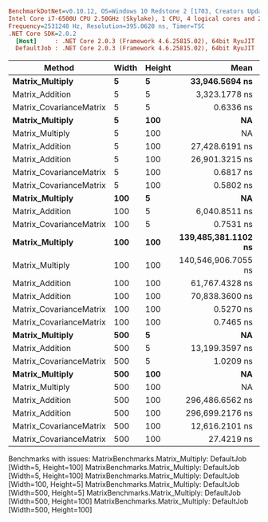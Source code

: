``` ini

BenchmarkDotNet=v0.10.12, OS=Windows 10 Redstone 2 [1703, Creators Update] (10.0.15063.909)
Intel Core i7-6500U CPU 2.50GHz (Skylake), 1 CPU, 4 logical cores and 2 physical cores
Frequency=2531248 Hz, Resolution=395.0620 ns, Timer=TSC
.NET Core SDK=2.0.2
  [Host]     : .NET Core 2.0.3 (Framework 4.6.25815.02), 64bit RyuJIT
  DefaultJob : .NET Core 2.0.3 (Framework 4.6.25815.02), 64bit RyuJIT


```
|                  Method | Width | Height |                Mean |             Error |             StdDev |              Median |
|------------------------ |------ |------- |--------------------:|------------------:|-------------------:|--------------------:|
|         **Matrix_Multiply** |     **5** |      **5** |      **33,946.5694 ns** |       **971.0194 ns** |      **2,738.7776 ns** |      **33,774.1072 ns** |
|         Matrix_Addition |     5 |      5 |       3,323.1778 ns |        94.4132 ns |        275.4079 ns |       3,261.2334 ns |
| Matrix_CovarianceMatrix |     5 |      5 |           0.6336 ns |         0.0596 ns |          0.1662 ns |           0.6074 ns |
|         **Matrix_Multiply** |     **5** |    **100** |                  **NA** |                **NA** |                 **NA** |                  **NA** |
|         Matrix_Multiply |     5 |    100 |                  NA |                NA |                 NA |                  NA |
|         Matrix_Addition |     5 |    100 |      27,428.6191 ns |       769.7525 ns |      2,183.6598 ns |      26,952.6496 ns |
|         Matrix_Addition |     5 |    100 |      26,901.3215 ns |       869.7379 ns |      2,481.4112 ns |      26,692.3557 ns |
| Matrix_CovarianceMatrix |     5 |    100 |           0.6817 ns |         0.0608 ns |          0.1715 ns |           0.6416 ns |
| Matrix_CovarianceMatrix |     5 |    100 |           0.5802 ns |         0.0571 ns |          0.1242 ns |           0.5857 ns |
|         **Matrix_Multiply** |   **100** |      **5** |                  **NA** |                **NA** |                 **NA** |                  **NA** |
|         Matrix_Addition |   100 |      5 |       6,040.8511 ns |       241.2339 ns |        688.2539 ns |       5,860.2884 ns |
| Matrix_CovarianceMatrix |   100 |      5 |           0.7531 ns |         0.0576 ns |          0.1137 ns |           0.7156 ns |
|         **Matrix_Multiply** |   **100** |    **100** | **139,485,381.1102 ns** | **3,643,033.5127 ns** | **10,626,899.7513 ns** | **139,162,477.8569 ns** |
|         Matrix_Multiply |   100 |    100 | 140,546,906.7055 ns | 2,786,435.3458 ns |  7,340,585.2312 ns | 140,475,176.4250 ns |
|         Matrix_Addition |   100 |    100 |      61,767.4328 ns |     1,476.8427 ns |      1,450.4569 ns |      61,227.4114 ns |
|         Matrix_Addition |   100 |    100 |      70,838.3600 ns |     2,434.0918 ns |      7,138.7698 ns |      69,363.4229 ns |
| Matrix_CovarianceMatrix |   100 |    100 |           0.5270 ns |         0.0560 ns |          0.1144 ns |           0.4807 ns |
| Matrix_CovarianceMatrix |   100 |    100 |           0.7465 ns |         0.0673 ns |          0.0629 ns |           0.7524 ns |
|         **Matrix_Multiply** |   **500** |      **5** |                  **NA** |                **NA** |                 **NA** |                  **NA** |
|         Matrix_Addition |   500 |      5 |      13,199.3597 ns |       394.2379 ns |      1,137.4666 ns |      12,878.0616 ns |
| Matrix_CovarianceMatrix |   500 |      5 |           1.0209 ns |         0.0520 ns |          0.0461 ns |           1.0172 ns |
|         **Matrix_Multiply** |   **500** |    **100** |                  **NA** |                **NA** |                 **NA** |                  **NA** |
|         Matrix_Multiply |   500 |    100 |                  NA |                NA |                 NA |                  NA |
|         Matrix_Addition |   500 |    100 |     296,486.6562 ns |     6,010.6207 ns |     16,755.2080 ns |     294,034.3758 ns |
|         Matrix_Addition |   500 |    100 |     296,699.2176 ns |     7,883.1231 ns |     22,618.1579 ns |     292,808.6322 ns |
| Matrix_CovarianceMatrix |   500 |    100 |      12,616.2101 ns |       247.9812 ns |        339.4395 ns |      12,460.1709 ns |
| Matrix_CovarianceMatrix |   500 |    100 |          27.4219 ns |         0.7355 ns |          2.1222 ns |          27.3334 ns |

Benchmarks with issues:
  MatrixBenchmarks.Matrix_Multiply: DefaultJob [Width=5, Height=100]
  MatrixBenchmarks.Matrix_Multiply: DefaultJob [Width=5, Height=100]
  MatrixBenchmarks.Matrix_Multiply: DefaultJob [Width=100, Height=5]
  MatrixBenchmarks.Matrix_Multiply: DefaultJob [Width=500, Height=5]
  MatrixBenchmarks.Matrix_Multiply: DefaultJob [Width=500, Height=100]
  MatrixBenchmarks.Matrix_Multiply: DefaultJob [Width=500, Height=100]

